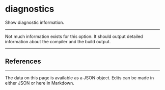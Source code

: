 <!-- Important! Do not modify comment blocks. They are necessary for the transformer to work properly -->

<!-- title -->
# diagnostics

<!-- shortDescription -->
Show diagnostic information.

---

<!-- extendedDescription -->
Not much information exists for this option. It should output detailed information about the compiler and the build output.

---

<!-- references -->
## References

---

<!-- footer -->
The data on this page is available as a JSON object. Edits can be made in either JSON or here in Markdown.
